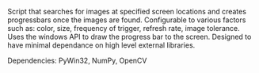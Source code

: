 Script that searches for images at specified screen locations and creates progressbars once the images are found.
Configurable to various factors such as: color, size, frequency of trigger, refresh rate, image tolerance.
Uses the windows API to draw the progress bar to the screen.
Designed to have minimal dependance on high level external libraries.

Dependencies: PyWin32, NumPy, OpenCV

